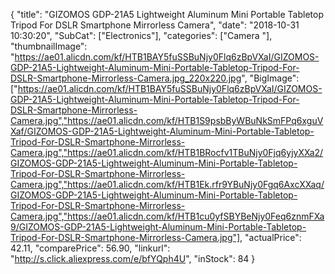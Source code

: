 {
	"title": "GIZOMOS GDP-21A5 Lightweight Aluminum Mini Portable Tabletop Tripod For DSLR Smartphone Mirrorless Camera",
	"date": "2018-10-31 10:30:20",
	"SubCat": ["Electronics"],
	"categories": ["Camera "],
	"thumbnailImage": "https://ae01.alicdn.com/kf/HTB1BAY5fuSSBuNjy0Flq6zBpVXaI/GIZOMOS-GDP-21A5-Lightweight-Aluminum-Mini-Portable-Tabletop-Tripod-For-DSLR-Smartphone-Mirrorless-Camera.jpg_220x220.jpg",
	"BigImage": ["https://ae01.alicdn.com/kf/HTB1BAY5fuSSBuNjy0Flq6zBpVXaI/GIZOMOS-GDP-21A5-Lightweight-Aluminum-Mini-Portable-Tabletop-Tripod-For-DSLR-Smartphone-Mirrorless-Camera.jpg","https://ae01.alicdn.com/kf/HTB1S9psbByWBuNkSmFPq6xguVXaf/GIZOMOS-GDP-21A5-Lightweight-Aluminum-Mini-Portable-Tabletop-Tripod-For-DSLR-Smartphone-Mirrorless-Camera.jpg","https://ae01.alicdn.com/kf/HTB1BRocfv1TBuNjy0Fjq6yjyXXa2/GIZOMOS-GDP-21A5-Lightweight-Aluminum-Mini-Portable-Tabletop-Tripod-For-DSLR-Smartphone-Mirrorless-Camera.jpg","https://ae01.alicdn.com/kf/HTB1Ek.rfr9YBuNjy0Fgq6AxcXXaq/GIZOMOS-GDP-21A5-Lightweight-Aluminum-Mini-Portable-Tabletop-Tripod-For-DSLR-Smartphone-Mirrorless-Camera.jpg","https://ae01.alicdn.com/kf/HTB1cu0yfSBYBeNjy0Feq6znmFXa9/GIZOMOS-GDP-21A5-Lightweight-Aluminum-Mini-Portable-Tabletop-Tripod-For-DSLR-Smartphone-Mirrorless-Camera.jpg"],
	"actualPrice": 42.11,
	"comparePrice": 56.90,
	"linkurl": "http://s.click.aliexpress.com/e/bfYQph4U",
	"inStock": 84
}
